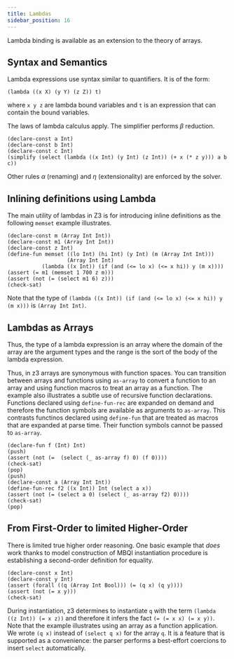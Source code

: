 ```yaml
---
title: Lambdas
sidebar_position: 16
---
```


Lambda binding is available as an extension to the theory of arrays.

## Syntax and Semantics

Lambda expressions use syntax similar to quantifiers. It is of the form:

```
(lambda ((x X) (y Y) (z Z)) t)
```

where `x y z` are lambda bound variables and `t` is an expression that can contain the bound variables. 

The laws of lambda calculus apply. 
The simplifier performs $\beta$ reduction.

```z3
(declare-const a Int)
(declare-const b Int)
(declare-const c Int)
(simplify (select (lambda ((x Int) (y Int) (z Int)) (+ x (* z y))) a b c))
```

Other rules $\alpha$ (renaming) and $\eta$ (extensionality) are enforced by the solver.

## Inlining definitions using Lambda

The main utility of lambdas in Z3 is for introducing inline definitions as the following `memset` example illustrates.

```z3
(declare-const m (Array Int Int))
(declare-const m1 (Array Int Int))
(declare-const z Int)
(define-fun memset ((lo Int) (hi Int) (y Int) (m (Array Int Int))) 
                   (Array Int Int) 
           (lambda ((x Int)) (if (and (<= lo x) (<= x hi)) y (m x))))
(assert (= m1 (memset 1 700 z m)))
(assert (not (= (select m1 6) z)))
(check-sat)
```

Note that the type of `(lambda ((x Int)) (if (and (<= lo x) (<= x hi)) y (m x)))` is `(Array Int Int)`. 


## Lambdas as Arrays

Thus, the type of a lambda expression is an array where the domain of the 
array are the argument types and the range is the sort of the body of the lambda expression.

Thus, in z3 arrays are synonymous with function spaces. You can transition between arrays and 
functions using `as-array` to convert a function to an array and using function macros to treat an array as a function. 
The example also illustrates a subtle use of recursive function declarations.
Functions declared using `define-fun-rec` are expanded on demand and therefore the function symbols are available as arguments to `as-array`.
This contrasts functinos declared using `define-fun` that are treated as macros that are expanded at parse time. Their function symbols cannot be passed to `as-array`.

```z3
(declare-fun f (Int) Int)
(push)
(assert (not (=  (select (_ as-array f) 0) (f 0))))
(check-sat)
(pop)
(push)
(declare-const a (Array Int Int))
(define-fun-rec f2 ((x Int)) Int (select a x))
(assert (not (= (select a 0) (select (_ as-array f2) 0))))
(check-sat)
(pop)
```

## From First-Order to limited Higher-Order

There is limited true higher order reasoning. One basic example that _does_ work thanks to model construction of MBQI instantiation procedure
is establishing a second-order definition for equality.

```z3
(declare-const x Int)
(declare-const y Int)
(assert (forall ((q (Array Int Bool))) (= (q x) (q y))))
(assert (not (= x y)))
(check-sat)
```

During instantiation, z3 determines to instantiate `q` with the term `(lambda ((z Int)) (= x z))` and therefore it infers the fact `(= (= x x) (= x y))`.
Note that the example illustrates using an array as a function application. We wrote `(q x)` instead of `(select q x)` for the array `q`. 
It is a feature that is supported as a convenience: the parser performs a best-effort coercions to insert `select` automatically. 
